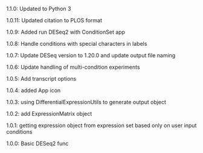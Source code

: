 1.1.0: Updated to Python 3

1.0.11: Updated citation to PLOS format

1.0.9: Added run DESeq2 with ConditionSet app

1.0.8: Handle conditions with special characters in labels

1.0.7: Update DESeq version to 1.20.0 and update output file naming

1.0.6: Update handling of multi-condition experiments

1.0.5: Add transcript options

1.0.4: added App icon

1.0.3: using DifferentialExpressionUtils to generate output object

1.0.2: add ExpressionMatrix object

1.0.1: getting expression object from expression set based only on user input conditions

1.0.0: Basic DESeq2 func
